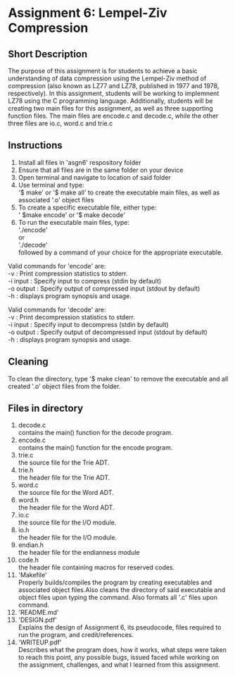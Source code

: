 # Assignment 6: Lempel-Ziv Compression

## Short Description

<p>The purpose of this assignment is for students to achieve a basic understanding of data compression using the Lempel-Ziv method of compression (also known as LZ77 and LZ78, published in 1977 and 1978, respectively). In this assignment, students will be working to implemnent LZ78 using the C programming language. Additionally, students will be creating two main files for this assignment, as well as three supporting function files. The main files are encode.c and decode.c, while the other three files are io.c, word.c and trie.c </p>

## Instructions

<ol>
<li>Install all files in 'asgn6' respository folder</li>
<li>Ensure that all files are in the same folder on your device</li>
<li>Open terminal and navigate to location of said folder</li>
<li>Use terminal and type:<br>
'$ make' or '$ make all' to create the executable main files, as well as associated '.o' object files<br>
<li>To create a specific executable file, either type:<br>
' $make encode' or '$ make decode'<br>
<li>To run the executable main files, type:<br>
'./encode'<br>
or<br>
'./decode'<br>
followed by a command of your choice for the appropriate executable.<br>
</ol>

Valid commands for 'encode' are:<br>
-v : Print compression statistics to stderr.<br>
-i input : Specify input to compress (stdin by default)<br>
-o output : Specify output of compressed input (stdout by default)<br>
-h : displays program synopsis and usage.<br>

Valid commands for 'decode' are:<br>
-v : Print decompression statistics to stderr.<br>
-i input : Specify input to decompress (stdin by default)<br>
-o output : Specify output of decompressed input (stdout by default)<br>
-h : displays program synopsis and usage.<br>

## Cleaning

To clean the directory, type '$ make clean' to remove the executable and all created '.o' object files from the folder.<br>

## Files in directory

<ol>
<li>decode.c </li>
contains the main() function for the decode program.<br>
<li>encode.c</li>
contains the main() function for the encode program.<br>
<li>trie.c</li>
the source file for the Trie ADT.<br>
<li>trie.h</li>
the header file for the Trie ADT.<br>
<li>word.c</li>
the source file for the Word ADT.<br>
<li>word.h</li>
the header file for the Word ADT.<br>
<li>io.c</li>
the source file for the I/O module.<br>
<li>io.h</li>
the header file for the I/O module.<br>
<li>endian.h</li>
the header file for the endianness module<br>
<li>code.h</li>
the header file containing macros for reserved codes.<br>
<li>'Makefile'</li>
Properly builds/compiles the program by creating executables and associated object files.Also cleans the directory of said executable and object files upon typing the command. Also formats all '.c' files upon command. <br>
<li>'README.md'</li>
<li>'DESIGN.pdf'</li>
Explains the design of Assignment 6, its pseudocode, files required to run the program, and credit/references.<br>
<li>'WRITEUP.pdf'</li>
Describes what the program does, how it works, what steps were taken to reach this point, any possible bugs, issued faced while working on the assignment, challenges, and what I learned from this assignment.<br>
</ol>

